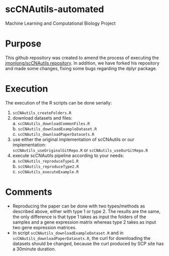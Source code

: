 # scCNAutils-automated
Machine Learning and Computational Biology Project

# Purpose
This github repository was created to amend the process of executing the [jmonlong/scCNAutils repository](https://github.com/jmonlong/scCNAutils).
In addition, we have forked his repository and made some changes, fixing some bugs regarding the dplyr package.

# Execution
The execution of the R scripts can be done serially:
1. `scCNAutils_createFolders.R`
2. download datasets and files: \
  a. `scCNAutils_downloadCommonFiles.R` \
  b. `scCNAutils_downloadExampleDataset.R` \
  c. `scCNAutils_downloadPaperDatasets.R`
3. use either the original implementation of scCNAutils or our implementation: \
`scCNAutils_useOriginalGitRepo.R` or `scCNAutils_useOurGitRepo.R`
4. execute scCNAutils pipeline according to your needs: \
  a. `scCNAutils_reproduceType1.R` \
  b. `scCNAutils_reproduceType2.R` \
  c. `scCNAutils_executeExample.R`
  
 # Comments
 - Reproducing the paper can be done with two types/methods as described above, either with type 1 or type 2. The results are the same, the only difference is that type 1 takes as input the folders of the samples and a gene expression matrix whereas type 2 takes as input two gene expression matrices. 
 - In script `scCNAutils_downloadExampleDataset.R` and in `scCNAutils_downloadPaperDatasets.R`, the curl for downloading the datasets should be changed, because the curl produced by SCP site has a 30minute duration.
